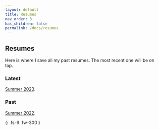 ```yaml
---
layout: default
title: Resumes
nav_order: 3
has_children: false
permalink: /docs/resumes
---
```


## [](#header-2)Resumes

Here is where I save all my past resumes. The most recent one will be on top.

### [](#header-3)Latest

[Summer 2023](https://github.com/gavinbuilds/gavinbuilds.github.io/blob/main/docs/02-resumes/pdfs/Resume_S2023.pdf).


### [](#header-3)Past

[Summer 2022](https://github.com/gavinbuilds/gavinbuilds.github.io/blob/main/docs/02-resumes/pdfs/Resume_S2022.pdf).

{: .fs-6 .fw-300 }